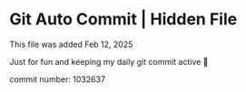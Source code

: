 # Git Auto Commit | Hidden File

This file was added Feb 12, 2025

Just for fun and keeping my daily git commit active 🤪

commit number: 1032637

